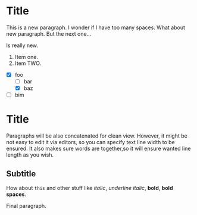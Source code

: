 # Title

This is a new paragraph. I wonder if I have too many spaces. What about new paragraph. But the next one...

Is really new.

1. Item one.
2. Item TWO.

- [X] foo
  - [ ] bar
  - [X] baz
- [ ] bim

# Title

Paragraphs will be also concatenated for clean view. However, it might be not easy to edit it via editors, so you can specify text line width to be ensured. It also makes sure words are together,so it will ensure wanted line length as you wish.

## Subtitle

How about `this` and other stuff like *italic*, *underline italic*, **bold**, **bold spaces**.

Final paragraph.
